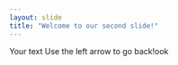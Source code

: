 ```yaml
---
layout: slide
title: "Welcome to our second slide!"
---
```

Your text
Use the left arrow to go back!ook

